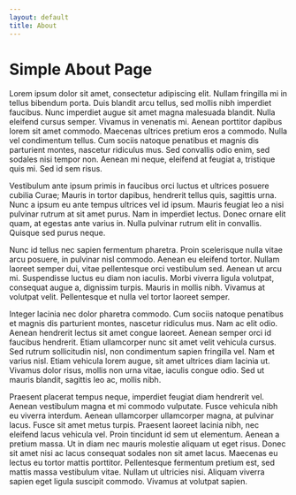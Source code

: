 ```yaml
---
layout: default
title: About
---
```


# Simple About Page

Lorem ipsum dolor sit amet, consectetur adipiscing elit. Nullam fringilla mi in tellus bibendum porta. Duis blandit arcu tellus, sed mollis nibh imperdiet faucibus. Nunc imperdiet augue sit amet magna malesuada blandit. Nulla eleifend cursus semper. Vivamus in venenatis mi. Aenean porttitor dapibus lorem sit amet commodo. Maecenas ultrices pretium eros a commodo. Nulla vel condimentum tellus. Cum sociis natoque penatibus et magnis dis parturient montes, nascetur ridiculus mus. Sed convallis odio enim, sed sodales nisi tempor non. Aenean mi neque, eleifend at feugiat a, tristique quis mi. Sed id sem risus.

Vestibulum ante ipsum primis in faucibus orci luctus et ultrices posuere cubilia Curae; Mauris in tortor dapibus, hendrerit tellus quis, sagittis urna. Nunc a ipsum eu ante tempus ultrices vel id ipsum. Mauris feugiat leo a nisi pulvinar rutrum at sit amet purus. Nam in imperdiet lectus. Donec ornare elit quam, at egestas ante varius in. Nulla pulvinar rutrum elit in convallis. Quisque sed purus neque.

Nunc id tellus nec sapien fermentum pharetra. Proin scelerisque nulla vitae arcu posuere, in pulvinar nisl commodo. Aenean eu eleifend tortor. Nullam laoreet semper dui, vitae pellentesque orci vestibulum sed. Aenean ut arcu mi. Suspendisse luctus eu diam non iaculis. Morbi viverra ligula volutpat, consequat augue a, dignissim turpis. Mauris in mollis nibh. Vivamus at volutpat velit. Pellentesque et nulla vel tortor laoreet semper.

Integer lacinia nec dolor pharetra commodo. Cum sociis natoque penatibus et magnis dis parturient montes, nascetur ridiculus mus. Nam ac elit odio. Aenean hendrerit lectus sit amet congue laoreet. Aenean semper orci id faucibus hendrerit. Etiam ullamcorper nunc sit amet velit vehicula cursus. Sed rutrum sollicitudin nisl, non condimentum sapien fringilla vel. Nam et varius nisl. Etiam vehicula lorem augue, sit amet ultrices diam lacinia ut. Vivamus dolor risus, mollis non urna vitae, iaculis congue odio. Sed ut mauris blandit, sagittis leo ac, mollis nibh.

Praesent placerat tempus neque, imperdiet feugiat diam hendrerit vel. Aenean vestibulum magna et mi commodo vulputate. Fusce vehicula nibh eu viverra interdum. Aenean ullamcorper ullamcorper magna, at pulvinar lacus. Fusce sit amet metus turpis. Praesent laoreet lacinia nibh, nec eleifend lacus vehicula vel. Proin tincidunt id sem ut elementum. Aenean a pretium massa. Ut in diam nec mauris molestie aliquam ut eget risus. Donec sit amet nisi ac lacus consequat sodales non sit amet lacus. Maecenas eu lectus eu tortor mattis porttitor. Pellentesque fermentum pretium est, sed mattis massa vestibulum vitae. Nullam ut ultricies nisi. Aliquam viverra sapien eget ligula suscipit commodo. Vivamus at volutpat sapien.

